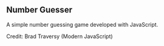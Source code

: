 ## Number Guesser 
 
 A simple number guessing game developed with JavaScript.
 
 Credit: Brad Traversy (Modern JavaScript)
